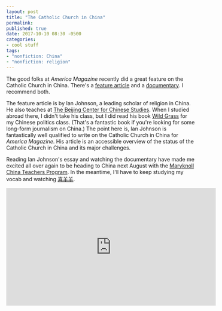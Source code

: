 ```yaml
---
layout: post
title: "The Catholic Church in China"
permalink:
published: true
date: 2017-10-10 08:30 -0500
categories:
- cool stuff
tags:
- "nonfiction: China"
- "nonfiction: religion"
---
```


The good folks at *America Magazine* recently did a great feature on the Catholic Church in China. There's a [feature article](https://www.americamagazine.org/faith/2017/09/18/how-top-heavy-catholic-church-losing-ground-game-china) and a [documentary](https://www.americamagazine.org/china-doc). I recommend both.

The feature article is by Ian Johnson, a leading scholar of religion in China. He also teaches at [The Beijing Center for Chinese Studies](https://thebeijingcenter.org/). When I studied abroad there, I didn't take his class, but I did read his book [Wild Grass](http://www.ian-johnson.com/books/wild-grass) for my Chinese politics class. (That's a fantastic book if you're looking for some long-form journalism on China.) The point here is, Ian Johnson is fantastically well qualified to write on the Catholic Church in China for *America Magazine*. His article is an accessible overview of the status of the Catholic Church in China and its major challenges.

Reading Ian Johnson's essay and watching the documentary have made me excited all over again to be heading to China next August with the [Maryknoll China Teachers Program](http://www.maryknollchina.org/). In the meantime, I'll have to keep studying my vocab and watching [喜羊羊](https://www.youtube.com/watch?v=2OIZlqZsGsc&list=PLUzHmuUxqtbbrHiNjMlPVZm7yhVO1SN00).

<center><iframe width="560" height="315" src="https://www.youtube-nocookie.com/embed/JGc75wwoces?rel=0" frameborder="0" allowfullscreen></iframe></center>
